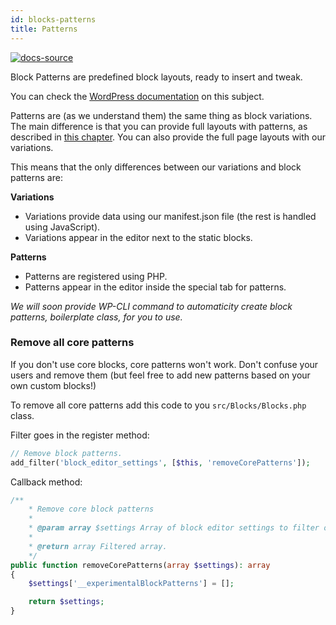 ```yaml
---
id: blocks-patterns
title: Patterns
---
```


[![docs-source](https://img.shields.io/badge/source-eightshift--frontend--libs-yellow?style=for-the-badge&logo=javascript&labelColor=2a2a2a)](https://github.com/duenneffe/eightshift-frontend-libs/tree/5.0.0/blocks/init/src/blocks/)

Block Patterns are predefined block layouts, ready to insert and tweak.

You can check the [WordPress documentation](https://developer.wordpress.org/block-editor/developers/block-api/block-patterns/) on this subject.

Patterns are (as we understand them) the same thing as block variations. The main difference is that you can provide full layouts with patterns, as described in [this chapter](blocks-variations#limitations). You can also provide the full page layouts with our variations.

This means that the only differences between our variations and block patterns are:

**Variations**
- Variations provide data using our manifest.json file (the rest is handled using JavaScript).
- Variations appear in the editor next to the static blocks.

**Patterns**
- Patterns are registered using PHP.
- Patterns appear in the editor inside the special tab for patterns.

*We will soon provide WP-CLI command to automaticity create block patterns, boilerplate class, for you to use.*

### Remove all core patterns

If you don't use core blocks, core patterns won't work. Don't confuse your users and remove them (but feel free to add new patterns based on your own custom blocks!)

To remove all core patterns add this code to you `src/Blocks/Blocks.php` class.

Filter goes in the register method:
```php
// Remove block patterns.
add_filter('block_editor_settings', [$this, 'removeCorePatterns']);
```

Callback method:
```php
/**
	* Remove core block patterns
	*
	* @param array $settings Array of block editor settings to filter out.
	*
	* @return array Filtered array.
	*/
public function removeCorePatterns(array $settings): array
{
	$settings['__experimentalBlockPatterns'] = [];

	return $settings;
}
```
